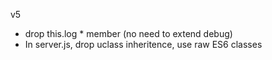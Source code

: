 v5

* drop this.log * member (no need to extend debug)
* In server.js, drop uclass inheritence, use raw ES6 classes

